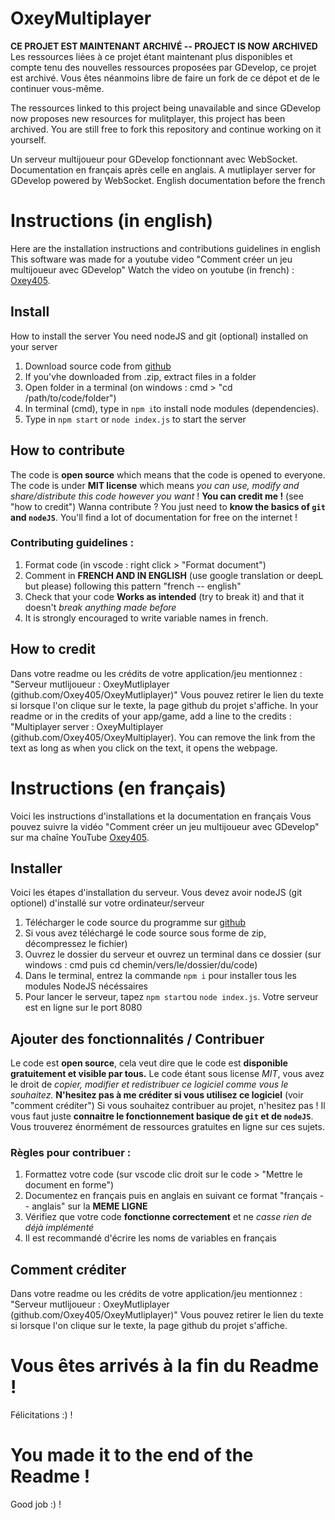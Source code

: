# OxeyMultiplayer

**CE PROJET EST MAINTENANT ARCHIVÉ -- PROJECT IS NOW ARCHIVED**
Les ressources liées à ce projet étant maintenant plus disponibles et compte tenu des nouvelles ressources proposées par GDevelop, ce projet est archivé.
Vous êtes néanmoins libre de faire un fork de ce dépot et de le continuer vous-même.

The ressources linked to this project being unavailable and since GDevelop now proposes new resources for mulitplayer, this project has been archived.
You are still free to fork this repository and continue working on it yourself.

Un serveur multijoueur pour GDevelop fonctionnant avec WebSocket.
Documentation en français après celle en anglais.
A mutliplayer server for GDevelop powered by WebSocket.
English documentation before the french 

# Instructions (in english)
Here are the installation instructions and contributions guidelines in english
This software was made for a youtube video "Comment créer un jeu multijoueur avec GDevelop"
Watch the video on youtube (in french) : [Oxey405](https://youtube.com/oxey405).
## Install
How to install the server
You need nodeJS and git (optional) installed on your server
1. Download source code from [github](https://github.com/oxey405/OxeyMutliplayer)
2. If you'vhe downloaded from .zip, extract files in a folder
3. Open folder in a terminal (on windows : cmd > "cd /path/to/code/folder")
4. In terminal (cmd), type in `npm i`to install node modules (dependencies).
5. Type in `npm start` or `node index.js` to start the server
## How to contribute
The code is **open source** which means that the code is opened to everyone.
The code is under **MIT license** which means *you can use, modify and share/distribute this code however you want* !
**You can credit me !** (see "how to credit")
Wanna contribute ? You just need to **know the basics of `git` and `nodeJS`**. You'll find a lot of documentation for free on the internet !
### Contributing guidelines :
1. Format code (in vscode : right click > "Format document")
2. Comment in **FRENCH AND IN ENGLISH** (use google translation or deepL but please) following this pattern "french -- english"
3. Check that your code **Works as intended** (try to break it) and that it doesn't *break anything made before*
4. It is strongly encouraged to write variable names in french.
## How to credit
Dans votre readme ou les crédits de votre application/jeu mentionnez : "Serveur mutlijoueur : OxeyMutliplayer (github.com/Oxey405/OxeyMutliplayer)" Vous pouvez retirer le lien du texte si lorsque l'on clique sur le texte, la page github du projet s'affiche.
In your readme or in the credits of your app/game, add a line to the credits : "Multiplayer server : OxeyMultiplayer (github.com/Oxey405/OxeyMultiplayer). You can remove the link from the text as long as when you click on the text, it opens the webpage.

# Instructions (en français)
Voici les instructions d'installations et la documentation en français
Vous pouvez suivre la vidéo "Comment créer un jeu multijoueur avec GDevelop"
sur ma chaîne YouTube [Oxey405](https://youtube.com/oxey405).
## Installer
Voici les étapes d'installation du serveur.
Vous devez avoir nodeJS (git optionel) d'installé sur votre ordinateur/serveur
1. Télécharger le code source du programme sur [github](https://github.com/oxey405/OxeyMutliplayer)
2. Si vous avez téléchargé le code source sous forme de zip, décompressez le fichier)
3. Ouvrez le dossier du serveur et ouvrez un terminal dans ce dossier (sur windows : cmd puis cd chemin/vers/le/dossier/du/code)
4. Dans le terminal, entrez la commande `npm i` pour installer tous les modules NodeJS nécéssaires
5. Pour lancer le serveur, tapez `npm start`ou `node index.js`. Votre serveur est en ligne sur le port 8080
## Ajouter des fonctionnalités / Contribuer
Le code est **open source**, cela veut dire que le code est **disponible gratuitement et visible par tous.**
Le code étant sous license *MIT*, vous avez le droit de *copier, modifier et redistribuer ce logiciel comme vous le souhaitez.*
**N'hesitez pas à me créditer si vous utilisez ce logiciel** (voir "comment créditer")
Si vous souhaitez contribuer au projet, n'hesitez pas ! Il vous faut juste **connaitre le fonctionnement basique de `git` et de `nodeJS`**. Vous trouverez énormément de ressources gratuites en ligne sur ces sujets.
### Règles pour contribuer :
1. Formattez votre code (sur vscode clic droit sur le code > "Mettre le document en forme")
2. Documentez en français puis en anglais en suivant ce format "français -- anglais" sur la **MEME LIGNE**
3. Vérifiez que votre code **fonctionne correctement** et ne *casse rien de déjà implémenté*
4. Il est recommandé d'écrire les noms de variables en français
## Comment créditer
Dans votre readme ou les crédits de votre application/jeu mentionnez : "Serveur mutlijoueur : OxeyMutliplayer (github.com/Oxey405/OxeyMutliplayer)" Vous pouvez retirer le lien du texte si lorsque l'on clique sur le texte, la page github du projet s'affiche.

# Vous êtes arrivés à la fin du Readme !
Félicitations :) !

# You made it to the end of the Readme !
Good job :) !
